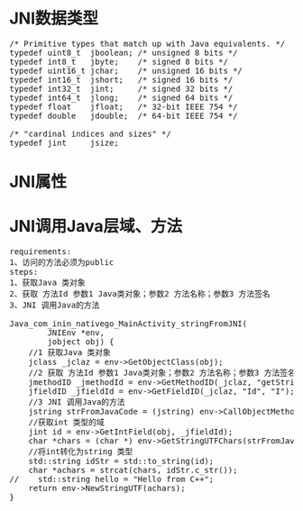 # JNI数据类型
<pre>
/* Primitive types that match up with Java equivalents. */
typedef uint8_t  jboolean; /* unsigned 8 bits */
typedef int8_t   jbyte;    /* signed 8 bits */
typedef uint16_t jchar;    /* unsigned 16 bits */
typedef int16_t  jshort;   /* signed 16 bits */
typedef int32_t  jint;     /* signed 32 bits */
typedef int64_t  jlong;    /* signed 64 bits */
typedef float    jfloat;   /* 32-bit IEEE 754 */
typedef double   jdouble;  /* 64-bit IEEE 754 */

/* "cardinal indices and sizes" */
typedef jint     jsize;
</pre>

# JNI属性

# JNI调用Java层域、方法
<pre>
requirements:
1、访问的方法必须为public
steps:
1、获取Java 类对象
2、获取 方法Id 参数1 Java类对象；参数2 方法名称；参数3 方法签名
3、JNI 调用Java的方法

Java_com_inin_nativego_MainActivity_stringFromJNI(
        JNIEnv *env,
        jobject obj) {
    //1 获取Java 类对象
    jclass _jclaz = env->GetObjectClass(obj);
    //2 获取 方法Id 参数1 Java类对象；参数2 方法名称；参数3 方法签名
    jmethodID _jmethodId = env->GetMethodID(_jclaz, "getStringInJava", "()Ljava/lang/String;");
    jfieldID _jfieldId = env->GetFieldID(_jclaz, "Id", "I");
    //3 JNI 调用Java的方法
    jstring strFromJavaCode = (jstring) env->CallObjectMethod(obj, _jmethodId);
    //获取int 类型的域
    jint id = env->GetIntField(obj, _jfieldId);
    char *chars = (char *) env->GetStringUTFChars(strFromJavaCode, NULL);
    //将int转化为string 类型
    std::string idStr = std::to_string(id);
    char *achars = strcat(chars, idStr.c_str());
//    std::string hello = "Hello from C++";
    return env->NewStringUTF(achars);
}
</pre>


